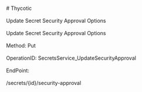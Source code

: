 <br>#     Thycotic</br>
<br>Update Secret Security Approval Options</br>
<br>Update Secret Security Approval Options</br>
<br>Method: Put</br>
<br>OperationID: SecretsService_UpdateSecurityApproval</br>
<br>EndPoint:</br>
<br>/secrets/{id}/security-approval</br>
